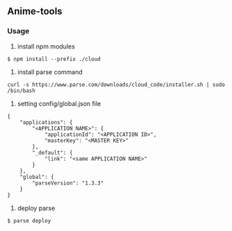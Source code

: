 ## Anime-tools

### Usage

1. install npm modules

```
$ npm install --prefix ./cloud
```

1. install parse command

```
curl -s https://www.parse.com/downloads/cloud_code/installer.sh | sudo /bin/bash
```

1. setting config/global.json file

```
{
    "applications": {
        "<APPLICATION NAME>": {
            "applicationId": "<APPLICATION ID>", 
            "masterKey": "<MASTER KEY>"
        }, 
        "_default": {
            "link": "<same APPLICATION NAME>"
        }
    }, 
    "global": {
        "parseVersion": "1.3.3"
    }
}
```

1. deploy parse

```
$ parse deploy
```
